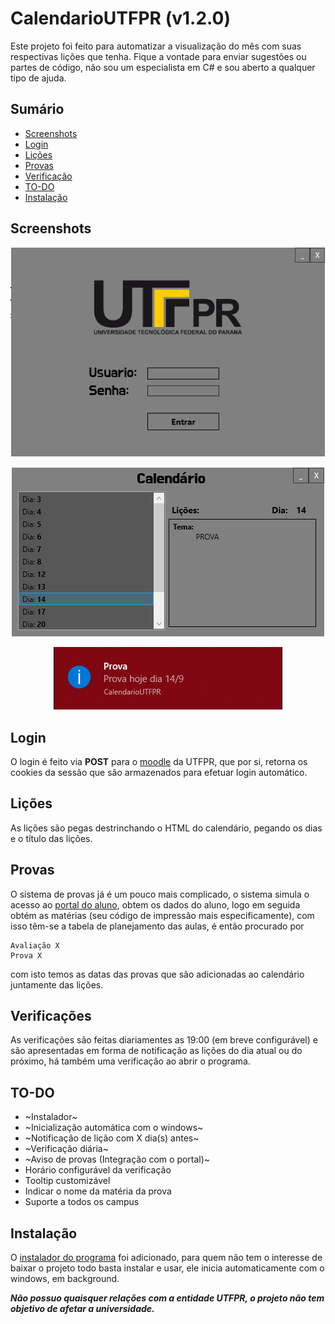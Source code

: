 # CalendarioUTFPR (v1.2.0)

Este projeto foi feito para automatizar a visualização do mês com suas respectivas lições que tenha.
Fique a vontade para enviar sugestões ou partes de código, não sou um especialista em C# e sou aberto a qualquer tipo de ajuda.

## Sumário

* [Screenshots](#screenshots)
* [Login](#login)
* [Lições](#lições)
* [Provas](#provas)
* [Verificação](#verificações)
* [TO-DO](#to-do)
* [Instalação](#instalação)

## Screenshots

<p align="center">
  <img src="https://raw.githubusercontent.com/luisflorido/CalendarioUTFPR/master/Screenshots/tela_01.png"/>
</p>
<p align="center">
  <img src="https://raw.githubusercontent.com/luisflorido/CalendarioUTFPR/master/Screenshots/tela_02.png"/>
</p>
<p align="center">
  <img src="https://raw.githubusercontent.com/luisflorido/CalendarioUTFPR/master/Screenshots/tela_notify.png"/>
</p>

## Login

O login é feito via **POST** para o [moodle](https://moodle.utfpr.edu.br) da UTFPR, que por si, retorna os cookies da sessão que são armazenados para efetuar login automático.

## Lições

As lições são pegas destrinchando o HTML do calendário, pegando os dias e o título das lições.

## Provas

O sistema de provas já é um pouco mais complicado, o sistema simula o acesso ao [portal do aluno](http://portal.utfpr.edu.br/alunos/portal-do-aluno), obtem os dados do aluno, logo em seguida obtém as matérias (seu código de impressão mais especificamente), com isso têm-se a tabela de planejamento das aulas, é então procurado por 

```
Avaliação X
Prova X
```
com isto temos as datas das provas que são adicionadas ao calendário juntamente das lições.

## Verificações

As verificações são feitas diariamentes as 19:00 (em breve configurável) e são apresentadas em forma de notificação as lições do dia atual ou do próximo, há também uma verificação ao abrir o programa.

## TO-DO

* ~Instalador~
* ~Inicialização automática com o windows~
* ~Notificação de lição com X dia(s) antes~
* ~Verificação diária~
* ~Aviso de provas (Integração com o portal)~
* Horário configurável da verificação
* Tooltip customizável
* Indicar o nome da matéria da prova
* Suporte a todos os campus

## Instalação

O [instalador do programa](https://github.com/luisflorido/CalendarioUTFPR/releases/download/1.2.0/Instalador.zip) foi adicionado, para quem não tem o interesse de baixar o projeto todo basta instalar e usar, ele inicia automaticamente com o windows, em background.

***Não possuo quaisquer relações com a entidade UTFPR, o projeto não tem objetivo de afetar a universidade.***
